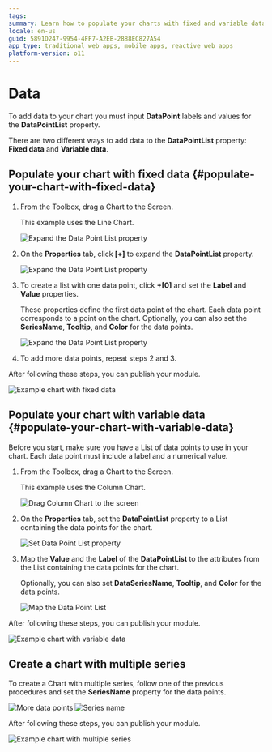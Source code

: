 ```yaml
---
tags:
summary: Learn how to populate your charts with fixed and variable data.
locale: en-us
guid: 5891D247-9954-4FF7-A2EB-2888EC827A54
app_type: traditional web apps, mobile apps, reactive web apps
platform-version: o11
---
```


# Data

To add data to your chart you must input **DataPoint** labels and values for the **DataPointList** property.

There are two different ways to add data to the **DataPointList** property: **Fixed data** and **Variable data**.

## Populate your chart with fixed data {#populate-your-chart-with-fixed-data} 

1. From the Toolbox, drag a Chart to the Screen. 

    This example uses the Line Chart.

    ![Expand the Data Point List property](images/chartline-drag-ss.png)

1. On the **Properties** tab, click **[+]** to expand the **DataPointList** property.  

    ![Expand the Data Point List property](images/chartline-expand-ss.png)

1. To create a list with one data point, click **+[0]** and set the **Label** and **Value** properties.
    
    These properties define the first data point of the chart. Each data point corresponds to a point on the chart. Optionally, you can also set the **SeriesName**, **Tooltip**, and **Color** for the data points.

    ![Expand the Data Point List property](images/chartline-datapoint-ss.png)

1. To add more data points, repeat steps 2 and 3.

After following these steps, you can publish your module.

![Example chart with fixed data](images/chartline-result-data.png)

## Populate your chart with variable data {#populate-your-chart-with-variable-data} 

Before you start, make sure you have a List of data points to use in your chart. Each data point must include a label and a numerical value.

1. From the Toolbox, drag a Chart to the Screen.

    This example uses the Column Chart.

    ![Drag Column Chart to the screen](images/chartcolumn-drag-ss.png)

1. On the **Properties** tab, set the **DataPointList** property to a List containing the data points for the chart.

    ![Set Data Point List property](images/chart-data-datapointlist-ss.png)

1. Map the **Value** and the **Label** of the **DataPointList** to the attributes from the List containing the data points for the chart.

    Optionally, you can also set **DataSeriesName**, **Tooltip**, and **Color** for the data points.

    ![Map the Data Point List](images/chart-data-mapping-ss.png)

After following these steps, you can publish your module. 

![Example chart with variable data](images/chart-data-result.png)

## Create a chart with multiple series

To create a Chart with multiple series, follow one of the previous procedures and set the **SeriesName** property for the data points.

![More data points](images/chart-data-addseries-ss.png)
![Series name](images/chart-data-multiple-series-ss.png)

After following these steps, you can publish your module. 

![Example chart with multiple series](images/chart-example-multiple-series.png)
